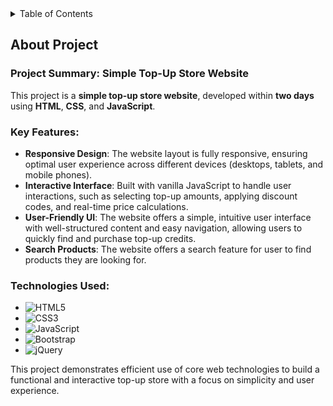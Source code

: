 <details>
<summary>Table of Contents</summary>
<ol>
    <li>
        <a href="#aboutProject">About The Project</a>
    </li>
    <ul>
        <li>
            <a href="builtWith">Built With</a>
        </li>
    </ul>
</ol>
</details>

<h2 id="aboutProject">About Project</h2>

### **Project Summary: Simple Top-Up Store Website**

This project is a **simple top-up store website**, developed within **two days** using **HTML**, **CSS**, and **JavaScript**.

### Key Features:
- **Responsive Design**: The website layout is fully responsive, ensuring optimal user experience across different devices (desktops, tablets, and mobile phones).
- **Interactive Interface**: Built with vanilla JavaScript to handle user interactions, such as selecting top-up amounts, applying discount codes, and real-time price calculations.
- **User-Friendly UI**: The website offers a simple, intuitive user interface with well-structured content and easy navigation, allowing users to quickly find and purchase top-up credits.
- **Search Products**: The website offers a search feature for user to find products they are looking for.

### Technologies Used:
- ![HTML5](https://img.shields.io/badge/html5-%23E34F26.svg?style=for-the-badge&logo=html5&logoColor=white)
- ![CSS3](https://img.shields.io/badge/css3-%231572B6.svg?style=for-the-badge&logo=css3&logoColor=white)
- ![JavaScript](https://img.shields.io/badge/javascript-%23323330.svg?style=for-the-badge&logo=javascript&logoColor=%23F7DF1E)
- ![Bootstrap](https://img.shields.io/badge/bootstrap-%238511FA.svg?style=for-the-badge&logo=bootstrap&logoColor=white)
- ![jQuery](https://img.shields.io/badge/jquery-%230769AD.svg?style=for-the-badge&logo=jquery&logoColor=white)

This project demonstrates efficient use of core web technologies to build a functional and interactive top-up store with a focus on simplicity and user experience.
